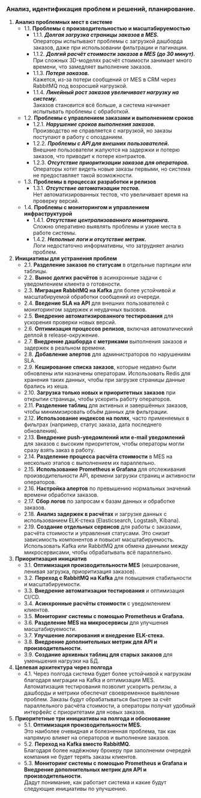 ### Анализ, идентификация проблем и решений, планирование.

1. **Анализ проблемных мест в системе**
   <br>
   - 1.1. **Проблемы с производительностью и масштабируемостью**
       <br>
       - 1.1.1. **<i>Долгая загрузка страницы заказов в MES.</i>**  
       Операторы испытывают проблемы с загрузкой дашборда заказов, даже при использовании фильтрации и пагинации.<br>
       - 1.1.2. **<i>Долгий расчёт стоимости заказов в MES (до 30 минут).</i>**  
       При сложных 3D-моделях расчёт стоимости занимает много времени, что замедляет выполнение заказов.<br>
       - 1.1.3. **<i>Потеря заказов.</i>**  
       Кажется, из-за потери сообщений от MES в CRM через RabbitMQ под возросшей нагрузкой.<br>
       - 1.1.4. **<i>Линейный рост заказов увеличивает нагрузку на систему.</i>**  
       Заказов становится всё больше, а система начинает испытывать проблемы с обработкой.<br>
   - 1.2. **Проблемы с управлением заказами и выполнением сроков**
       - 1.2.1. **<i>Нарушение сроков выполнения заказов.</i>**  
       Производство не справляется с нагрузкой, но заказы поступают в работу с опозданием.<br>
       - 1.2.2. **<i>Проблемы с API для внешних пользователей.</i>**  
       Внешние пользователи жалуются на задержки и потерю заказов, что приводит к потере контрактов.<br>
       - 1.2.3. **<i>Отсутствие приоритизации заказов для операторов.</i>**  
       Операторы хотят видеть новые заказы первыми, но система не предоставляет такой возможности.<br>
   - 1.3. **Проблемы в процессах разработки и релизов**
       - 1.3.1. **<i>Отсутствие автоматизации тестов.</i>**  
       Нет автоматизированных тестов, что увеличивает время на проверку версий.<br>
   - 1.4. **Проблемы с мониторингом и управлением инфраструктурой**
       - 1.4.1. **<i>Отсутствие централизованного мониторинга.</i>**  
       Сложно оперативно выявлять проблемы и узкие места в работе системы.<br>
       - 1.4.2. **<i>Неполные логи и отсутствие метрик.</i>**  
       Логи недостаточно информативны, что затрудняет анализ проблем.<br>
2. **Инициативы для устранения проблем**<br>
   - 2.1. **Разделение заказов по статусам** в отдельные партиции или таблицы.<br>
   - 2.2. **Вынос долгих расчётов** в асинхронные задачи с уведомлением клиента о готовности.<br>
   - 2.3. **Миграция RabbitMQ на Kafka** для более устойчивой и масштабируемой обработки сообщений из очереди.<br>
   - 2.4. **Введение SLA на API** для внешних пользователей с мониторингом задержек и неудачных вызовов.<br>
   - 2.5. **Внедрение автоматизированного тестирования** для ускорения проверки новых версий.<br>
   - 2.6. **Оптимизация процессов релизов**, включая автоматический деплой в release-окружение.<br>
   - 2.7. **Внедрение дашборда с метриками** выполнения заказов и задержек в реальном времени.<br>
   - 2.8. **Добавление алертов** для администраторов по нарушениям SLA.<br>
   - 2.9. **Кеширование списка заказов**, которые недавно были обновлены или назначены операторам. Использовать Redis для хранения таких данных, чтобы при загрузке страницы данные брались из кеша.<br>
   - 2.10. **Загрузка только новых и приоритетных заказов** при открытии страницы, чтобы ускорить работу операторов.<br>
   - 2.11. **Разделение таблиц** для активных и завершённых заказов, чтобы минимизировать объём данных для фильтрации.<br>
   - 2.12. **Использование индексов на полях**, часто применяемых в фильтрах (например, статус заказа, дата последнего обновления).<br>
   - 2.13. **Внедрение push-уведомлений или e-mail уведомлений** для заказов с высоким приоритетом, чтобы операторы могли сразу взять заказ в работу.<br>
   - 2.14. **Разделение процесса расчёта стоимости** в MES на несколько этапов с выполнением их параллельно.<br>
   - 2.15. **Использование Prometheus и Grafana** для отслеживания производительности API, времени загрузки страниц и активности операторов.<br>
   - 2.16. **Настройка алертов** по превышению нормальных значений времени обработки заказов.<br>
   - 2.17. **Сбор логов** по запросам к базам данных и обработке заказов.<br>
   - 2.18. **Анализ задержек в расчётах** и загрузке данных с использованием ELK-стека (Elasticsearch, Logstash, Kibana).<br>
   - 2.19. **Создание отдельных сервисов** для работы с заказами, расчёта стоимости и управления статусами. Это снизит зависимость компонентов и повысит масштабируемость. Использовать Kafka или RabbitMQ для обмена данными между микросервисами, чтобы обрабатывать всё параллельно.<br>
3. **Приоритизация инициатив**<br>
   - 3.1. **Оптимизация производительности MES** (кеширование, ленивая загрузка, приоритизация заказов).<br>
   - 3.2. **Переход с RabbitMQ на Kafka** для повышения стабильности и масштабируемости.<br>
   - 3.3. **Внедрение автоматизации тестирования** и оптимизация CI/CD.<br>
   - 3.4. **Асинхронные расчёты стоимости** с уведомлением клиентов.<br>
   - 3.5. **Мониторинг системы с помощью Prometheus и Grafana.**<br>
   - 3.6. **Разделение MES на микросервисы** для улучшения масштабируемости.<br>
   - 3.7. **Улучшение логирования и внедрение ELK-стека.**<br>
   - 3.8. **Внедрение дополнительных метрик для API и производительности.**<br>
   - 3.9. **Создание архивных таблиц для старых заказов** для уменьшения нагрузки на БД.<br>
4. **Целевая архитектура через полгода**<br>
   - 4.1. Через полгода система будет более устойчивой к нагрузкам благодаря миграции на Kafka и оптимизации MES. Автоматизация тестирования позволит ускорить релизы, а дашборды и метрики обеспечат своевременное выявление проблем. Заказы будут обрабатываться быстрее за счёт параллельного расчёта стоимости, а операторы получат удобный интерфейс с приоритетами для новых заказов.<br>
5. **Приоритетные три инициативы на полгода и обоснование**<br>
   - 5.1. **Оптимизация производительности MES.**  
   Это наиболее очевидная и болезненная проблема, так как напрямую влияет на операторов и выполнение заказов.<br>
   - 5.2. **Переход на Kafka вместо RabbitMQ.**  
   Благодаря более надёжному брокеру при заполнении очередей компания не будет терять заказы клиентов.<br>
   - 5.3. **Мониторинг системы с помощью Prometheus и Grafana и Внедрение дополнительных метрик для API и производительности.**  
   Дадут понимание, как работает система и какие будут следующие инициативы по улучшению.<br>
